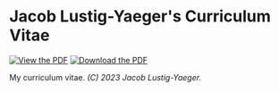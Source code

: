 # Jacob Lustig-Yaeger's Curriculum Vitae
[![View the PDF](https://img.shields.io/badge/view-pdf-blue.svg)](https://docs.google.com/viewer?url=https://github.com/jlustigy/cv/raw/pdf/cv.pdf)
[![Download the PDF](https://img.shields.io/badge/download-pdf-orange.svg)](https://github.com/jlustigy/cv/raw/pdf/cv.pdf)

My curriculum vitae. *(C) 2023 Jacob Lustig-Yaeger.*

